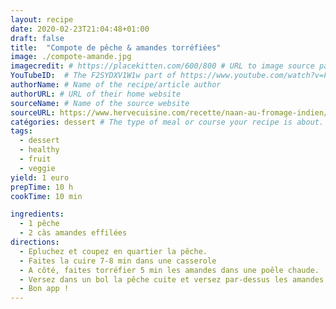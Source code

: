 ```yaml
---
layout: recipe
date: 2020-02-23T21:04:48+01:00
draft: false    
title:  "Compote de pêche & amandes torréfiées"
image: ./compote-amande.jpg 
imagecredit: # https://placekitten.com/600/800 # URL to image source page, website, or creator
YouTubeID:  # The F2SYDXV1W1w part of https://www.youtube.com/watch?v=F2SYDXV1W1w
authorName: # Name of the recipe/article author
authorURL: # URL of their home website
sourceName: # Name of the source website
sourceURL: https://www.hervecuisine.com/recette/naan-au-fromage-indien/
catégories: dessert # The type of meal or course your recipe is about. For example: "dinner", "entree", or "dessert".
tags:
  - dessert
  - healthy
  - fruit
  - veggie
yield: 1 euro
prepTime: 10 h
cookTime: 10 min

ingredients:
  - 1 pêche
  - 2 càs amandes effilées
directions:
  - Epluchez et coupez en quartier la pêche. 
  - Faites la cuire 7-8 min dans une casserole
  - A côté, faites torréfier 5 min les amandes dans une poêle chaude. 
  - Versez dans un bol la pêche cuite et versez par-dessus les amandes. 
  - Bon app ! 
---
```

